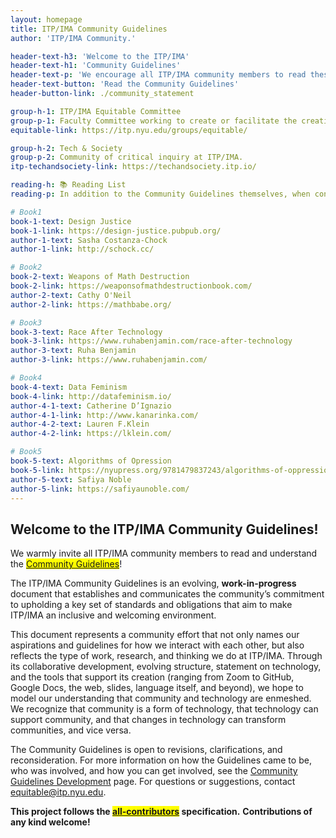 ```yaml
---
layout: homepage
title: ITP/IMA Community Guidelines
author: 'ITP/IMA Community.'

header-text-h3: 'Welcome to the ITP/IMA'
header-text-h1: 'Community Guidelines'
header-text-p: 'We encourage all ITP/IMA community members to read these guidelines.'
header-text-button: 'Read the Community Guidelines'
header-button-link: ./community_statement

group-h-1: ITP/IMA Equitable Committee
group-p-1: Faculty Committee working to create or facilitate the creation of new equitable systems at ITP/IMA.
equitable-link: https://itp.nyu.edu/groups/equitable/

group-h-2: Tech & Society
group-p-2: Community of critical inquiry at ITP/IMA.
itp-techandsociety-link: https://techandsociety.itp.io/

reading-h: 📚 Reading List
reading-p: In addition to the Community Guidelines themselves, when considering the development of creative computing applications, we recommend a further Reading List which highlights key texts on ethics and technology.

# Book1
book-1-text: Design Justice
book-1-link: https://design-justice.pubpub.org/
author-1-text: Sasha Costanza-Chock
author-1-link: http://schock.cc/

# Book2
book-2-text: Weapons of Math Destruction
book-2-link: https://weaponsofmathdestructionbook.com/
author-2-text: Cathy O'Neil
author-2-link: https://mathbabe.org/

# Book3
book-3-text: Race After Technology
book-3-link: https://www.ruhabenjamin.com/race-after-technology
author-3-text: Ruha Benjamin
author-3-link: https://www.ruhabenjamin.com/

# Book4
book-4-text: Data Feminism
book-4-link: http://datafeminism.io/
author-4-1-text: Catherine D’Ignazio
author-4-1-link: http://www.kanarinka.com/
author-4-2-text: Lauren F.Klein
author-4-2-link: https://lklein.com/

# Book5
book-5-text: Algorithms of Opression
book-5-link: https://nyupress.org/9781479837243/algorithms-of-oppression/
author-5-text: Safiya Noble
author-5-link: https://safiyaunoble.com/
---
```


## Welcome to the ITP/IMA Community Guidelines!

We warmly invite all ITP/IMA community members to read and understand the <mark><a href="community_statement">Community Guidelines</a></mark>!

The ITP/IMA Community Guidelines is an evolving, **work-in-progress** document that establishes and communicates the community’s commitment to upholding a key set of standards and obligations that aim to make ITP/IMA an inclusive and welcoming environment.

This document represents a community effort that not only names our aspirations and guidelines for how we interact with each other, but also reflects the type of work, research, and thinking we do at ITP/IMA. Through its collaborative development, evolving structure, statement on technology, and the tools that support its creation (ranging from Zoom to GitHub, Google Docs, the web, slides, language itself, and beyond), we hope to model our understanding that community and technology are enmeshed. We recognize that community is a form of technology, that technology can support community, and that changes in technology can transform communities, and vice versa.

The Community Guidelines is open to revisions, clarifications, and reconsideration. For more information on how the Guidelines came to be, who was involved, and how you can get involved, see the <a href="development">Community Guidelines Development</a></mark> page. For questions or suggestions, contact <a href="mailto:equitable@itp.nyu.edu">equitable@itp.nyu.edu</a>.

<!-- Glossary has not been maintained, instead of deleting it, removing it with this comment to consider adding back in the future -->
<!--  Many terms, concepts, and words in this Community Guidelines may be new or unfamiliar. Please refer to the <mark><a href="glossary">Glossary</a></mark> for clarification of meaning.  Certain words may be highlighted in the Community Guidelines with definitions in order to assist with comprehensibility. -->

**This project follows the <mark><a href="https://github.com/ITPNYU/ITP-IMA-Community-Guidelines" target="_blank">all-contributors</a></mark> specification.**
**Contributions of any kind welcome!**
